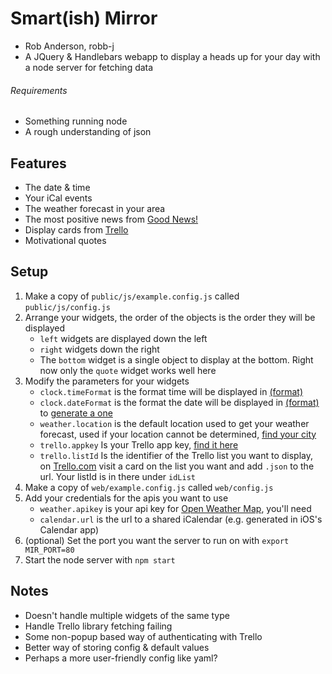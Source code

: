 # Smart(ish) Mirror
- Rob Anderson, robb-j
- A JQuery & Handlebars webapp to display a heads up for your day with a node server for fetching data


###### Requirements
- Something running node
- A rough understanding of json


## Features
- The date & time
- Your iCal events
- The weather forecast in your area
- The most positive news from [Good News!](http://gdnws.co.uk/)
- Display cards from [Trello](https://trello.com)
- Motivational quotes


## Setup
1. Make a copy of `public/js/example.config.js` called `public/js/config.js`
2. Arrange your widgets, the order of the objects is the order they will be displayed
    * `left` widgets are displayed down the left
    * `right` widgets down the right
    * The `bottom` widget is a single object to display at the bottom. Right now only the `quote` widget works well here
3. Modify the parameters for your widgets
    * `clock.timeFormat` is the format time will be displayed in [(format)](https://momentjs.com/docs/#/parsing/string-format/)
    * `clock.dateFormat` is the format the date will be displayed in [(format)](https://momentjs.com/docs/#/parsing/string-format/)
     to [generate a one](https://openweathermap.org/appid)
    * `weather.location` is the default location used to get your weather forecast, used if your location cannot be determined, [find your city](http://openweathermap.org/help/city_list.txt)
    * `trello.appkey` Is your Trello app key, [find it here](https://trello.com/app-key)
    * `trello.listId` Is the identifier of the Trello list you want to display, on [Trello.com](https://Trello.com) visit a card on the list you want and add `.json` to the url. Your listId is in there under `idList`
4. Make a copy of `web/example.config.js` called `web/config.js`
5. Add your credentials for the apis you want to use
    * `weather.apikey` is your api key for [Open Weather Map](https://openweathermap.org), you'll need
    * `calendar.url` is the url to a shared iCalendar (e.g. generated in iOS's Calendar app)
6. (optional) Set the port you want the server to run on with `export MIR_PORT=80`
7. Start the node server with `npm start`



## Notes
* Doesn't handle multiple widgets of the same type
* Handle Trello library fetching failing
* Some non-popup based way of authenticating with Trello
* Better way of storing config & default values
* Perhaps a more user-friendly config like yaml?

